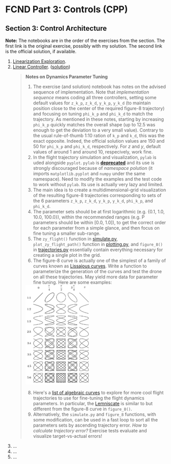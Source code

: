 # FCND Part 3: Controls (CPP)

## Section 3: Control Architecture

**Note:** The notebooks are in the order of the exercises from the section. The first link is the original exercise, possibly with my solution. The second link is the official solution, if available.


1. [Linearization Exploration](https://github.com/ivogeorg/FCND-Controls-CPP/blob/main/notebooks/03-control-architecture/1-Linearization.ipynb).    
2. [Linear Controller](https://github.com/ivogeorg/FCND-Controls-CPP/blob/main/notebooks/03-control-architecture/2-Linear-Controller.ipynb). ([solution](https://github.com/ivogeorg/FCND-Controls-CPP/blob/main/notebooks/03-control-architecture/2-Linear-Controller-Solution.ipynb))  
   > **Notes on Dynamics Parameter Tuning** 
   > 1. The exercise (and solution) notebook has notes on the advised sequence of implementation. Note that _implementation sequence_ means coding all three controllers, setting some default values for `z_k_p`, `z_k_d`, `y_k_p`, `y_k_d` (to maintain position close to the center of the required figure-8 trajectory) and focusing on tuning `phi_k_p` and `phi_k_d` to match the trajectory. As mentioned in these notes, starting by increasing `phi_k_p` quickly matches the overall shape (up to 12.5 was enough to get the deviation to a very small value). Contrary to the usual rule-of-thumb 1:10 ration of `k_p` and `k_d`, this was the exact opposite. Indeed, the official solution values are 150 and 50 for `phi_k_p` and `phi_k_d`, respectively. For $z$ and $y$, default values of around 1 and around 10, respecively, work fine.  
   > 2. In the flight trajectory simulation and visualization, `pylab` is uded alongside `pyplot`. `pylab` is [**deprecated**](https://matplotlib.org/stable/tutorials/introductory/quick_start.html#the-explicit-and-the-implicit-interfaces) and its use is strongly discouraged because of _namespace polution_ (it imports `matplotlib.pyplot` and `numpy` under the same namespace). Need to modify the examples and the test code to work without `pylab`. Its use is actually very lazy and limited.  
   > 3. The main idea is to create a multidimensional-grid visualization of the resulting figure-8 trajectories corresponding to sets of the 6 parameters `z_k_p`, `z_k_d`, `y_k_p`, `y_k_d`, `phi_k_p`, and `phi_k_d`.  
   > 4. The parameter sets should be at first logarithmic (e.g. {0.1, 1.0, 10.0, 100.0}), within the recommended ranges (e.g. P parameters should be within [0.0, 1.0]), to get the correct order for each parameter from a simple glance, and then focus on fine tuning a smaller sub-range.  
   > 5. The `zy_flight()` function in [simulate.py](simulate.py), `plot_zy_flight_path()` function in [plotting.py](plotting.py), and `figure_8()` in [trajectories.py](trajectores.py) essentially contain everything necessary for creating a single plot in the grid.  
   > 6. The figure-8 curve is actually one of the simplest of a family of curves known as [Lissajous curves](https://en.wikipedia.org/wiki/Lissajous_curve). Write a function to parameterize the generation of the curves and test the drone on all these trajectories. May yield more data for parameter fine tuning. Here are some examples:
   >  
   > <img src="https://github.com/ivogeorg/FCND-Controls-CPP/blob/main/assets/Lissajous_relaciones.png" width="200" />   
   > 
   > 8. Here's a [list of algebraic curves](https://en.wikipedia.org/wiki/List_of_curves) to explore for more cool flight trajectories to use for fine-tuning the flight dynamics parameters. In particular, the [Lemniscate](https://mathworld.wolfram.com/Lemniscate.html) is similar to but different from the figure-8 curve in `figure_8()`.  
   > 9. Alternatively, the `simulate.py` and `figure_8` functions, with some modification, can be used in a fast loop to sort all the parameters sets by ascending trajectory error. _How to calculate trajectory error?_  Exercise tests evaluate and visualize target-vs-actual errors!  
3. ...  
4. ...  
5. ...  

